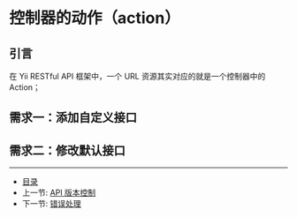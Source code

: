 # 控制器的动作（action）

## 引言

在 Yii RESTful API 框架中，一个 URL 资源其实对应的就是一个控制器中的 Action；

## 需求一：添加自定义接口

## 需求二：修改默认接口


-----------------

- [目录](/SUMMARY.md)
- 上一节: [API 版本控制](book/02/2.2.md)
- 下一节: [错误处理](book/02/2.4.md)